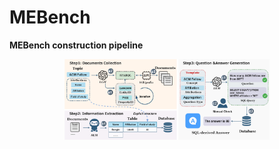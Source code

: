 # MEBench
**MEBench construction pipeline**
<div align="center">
  <img src="assets/mebench.png" width="65%" height="65%"/>
</div>


